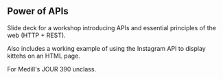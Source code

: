 Power of APIs
-------------------

Slide deck for a workshop introducing APIs and essential principles of the web (HTTP + REST).

Also includes a working example of using the Instagram API to display kittehs on an HTML page.

For Medill's JOUR 390 unclass.
